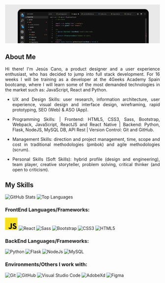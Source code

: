 <img src="./img/background-cut-image.jpg" alt="Header Image">

## About Me

<p align="justify">Hi there! I'm Jesús Cano, a product designer and a user experience enthusiast, who has decided to jump into full stack development. For 16 weeks I will be training as a developer at the 4Geeks Academy Spain bootcamp, where I will learn some of the most demanded technologies in the market such as: JavaScript, React and Python.
</p>

- <p align="justify">UX and Design Skills: user research, information architecture, user experience, visual design and interface design, wireframing, rapid prototyping, SEO (Web) & ASO (App).
</p>

- <p align="justify">Programming Skills: | Frontend: HTML5, CSS3, Sass, Bootstrap, Webpack, JavaScript, ReactJS and React Native | Backend: Python, Flask, NodeJS, MySQL DB, API Rest | Version Control: Git and GitHub.</p>

- <p align="justify">Management Skills: direction and project management, time, scope and cost in traditional methodologies (pmbok) and agile methodologies (scrum).</p>

- <p align="justify">Personal Skills (Soft Skills): hybrid profile (design and engineering), team player, creative storyteller, problem solving, critical thinker (and open to criticism).</p>

## My Skills

<img src="https://github-readme-stats.vercel.app/api?username=jesus-cano-ortega" alt="GitHub Stats">
<img src="https://github-readme-stats.vercel.app/api/top-langs/?username=jesus-cano-ortega&layout=compact" alt="Top Languages">

### FrontEnd Languages/Frameworks:

<p align="justify">
    <img src="./icons/javascript-logo-svg.svg" alt="JavaScript" width="40" height="40"/>
    <img src="" alt="React" width="40" height="40"/>
    <img src="" alt="Sass" width="40" height="40"/>
    <img src="" alt="Bootstrap" width="40" height="40"/>
    <img src="" alt="CSS3" width="40" height="40"/>
    <img src="" alt="HTML5" width="40" height="40"/>
</p>

### BackEnd Languages/Frameworks:

<p align="justify">
    <img src="" alt="Python" width="40" height="40"/>
    <img src="" alt="Flask" width="40" height="40"/>
    <img src="" alt="NodeJs" width="40" height="40"/>
    <img src="" alt="MySQL" width="40" height="40"/>

</p>

### Environments/Others I work with:

<p align="justify">
    <img src="" alt="Git" width="40" height="40"/>
    <img src="" alt="GitHub" width="40" height="40"/>
    <img src="" alt="Visual Studio Code" width="40" height="40"/>
    <img src="" alt="AdobeXd" width="40" height="40"/>
    <img src="" alt="Figma" width="40" height="40"/>
</p>
